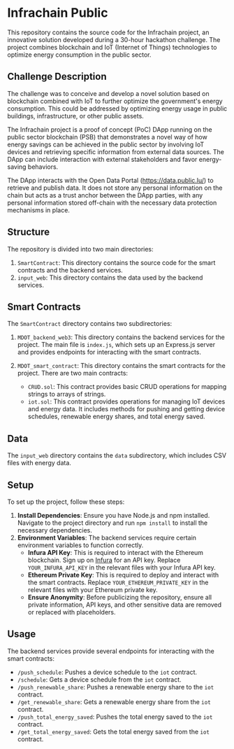 # Infrachain Public

This repository contains the source code for the Infrachain project, an innovative solution developed during a 30-hour hackathon challenge. The project combines blockchain and IoT (Internet of Things) technologies to optimize energy consumption in the public sector.

## Challenge Description

The challenge was to conceive and develop a novel solution based on blockchain combined with IoT to further optimize the government's energy consumption. This could be addressed by optimizing energy usage in public buildings, infrastructure, or other public assets.

The Infrachain project is a proof of concept (PoC) DApp running on the public sector blockchain (PSB) that demonstrates a novel way of how energy savings can be achieved in the public sector by involving IoT devices and retrieving specific information from external data sources. The DApp can include interaction with external stakeholders and favor energy-saving behaviors.

The DApp interacts with the Open Data Portal (https://data.public.lu/) to retrieve and publish data. It does not store any personal information on the chain but acts as a trust anchor between the DApp parties, with any personal information stored off-chain with the necessary data protection mechanisms in place.

## Structure

The repository is divided into two main directories:

1. `SmartContract`: This directory contains the source code for the smart contracts and the backend services.
2. `input_web`: This directory contains the data used by the backend services.

## Smart Contracts

The `SmartContract` directory contains two subdirectories:

1. `MDOT_backend_web3`: This directory contains the backend services for the project. The main file is `index.js`, which sets up an Express.js server and provides endpoints for interacting with the smart contracts.

2. `MDOT_smart_contract`: This directory contains the smart contracts for the project. There are two main contracts:

   - `CRUD.sol`: This contract provides basic CRUD operations for mapping strings to arrays of strings.
   - `iot.sol`: This contract provides operations for managing IoT devices and energy data. It includes methods for pushing and getting device schedules, renewable energy shares, and total energy saved.

## Data

The `input_web` directory contains the `data` subdirectory, which includes CSV files with energy data.

## Setup

To set up the project, follow these steps:

1. **Install Dependencies**: Ensure you have Node.js and npm installed. Navigate to the project directory and run `npm install` to install the necessary dependencies.
2. **Environment Variables**: The backend services require certain environment variables to function correctly. 
   - **Infura API Key**: This is required to interact with the Ethereum blockchain. Sign up on [Infura](https://infura.io/) for an API key. Replace `YOUR_INFURA_API_KEY` in the relevant files with your Infura API key.
   - **Ethereum Private Key**: This is required to deploy and interact with the smart contracts. Replace `YOUR_ETHEREUM_PRIVATE_KEY` in the relevant files with your Ethereum private key.
   - **Ensure Anonymity**: Before publicizing the repository, ensure all private information, API keys, and other sensitive data are removed or replaced with placeholders.

## Usage

The backend services provide several endpoints for interacting with the smart contracts:

- `/push_schedule`: Pushes a device schedule to the `iot` contract.
- `/schedule`: Gets a device schedule from the `iot` contract.
- `/push_renewable_share`: Pushes a renewable energy share to the `iot` contract.
- `/get_renewable_share`: Gets a renewable energy share from the `iot` contract.
- `/push_total_energy_saved`: Pushes the total energy saved to the `iot` contract.
- `/get_total_energy_saved`: Gets the total energy saved from the `iot` contract.
